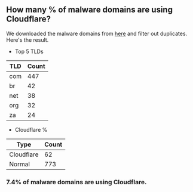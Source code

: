 ## How many % of malware domains are using Cloudflare?


We downloaded the malware domains from [here](https://urlhaus.abuse.ch) and filter out duplicates.
Here's the result.


[//]: # (start replacement)


- Top 5 TLDs

| TLD | Count |
| --- | --- |
| com | 447 |
| br | 42 |
| net | 38 |
| org | 32 |
| za | 24 |


- Cloudflare %

| Type | Count |
| --- | --- |
| Cloudflare | 62 |
| Normal | 773 |


### 7.4% of malware domains are using Cloudflare.